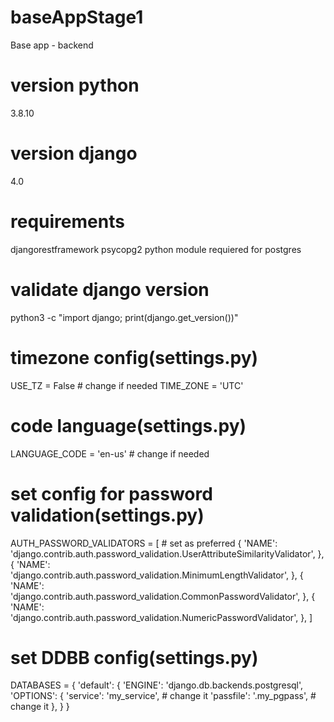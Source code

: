 # baseAppStage1
Base app - backend

# version python
3.8.10

# version django
4.0

# requirements 
djangorestframework
psycopg2 python module requiered for postgres

# validate django version
python3 -c "import django; print(django.get_version())"

# timezone config(settings.py) 
USE_TZ = False  # change if needed
TIME_ZONE = 'UTC'

# code language(settings.py)
LANGUAGE_CODE = 'en-us'  # change if needed

# set config for password validation(settings.py)
AUTH_PASSWORD_VALIDATORS = [  # set as preferred
    {
        'NAME': 'django.contrib.auth.password_validation.UserAttributeSimilarityValidator',
    },
    {
        'NAME': 'django.contrib.auth.password_validation.MinimumLengthValidator',
    },
    {
        'NAME': 'django.contrib.auth.password_validation.CommonPasswordValidator',
    },
    {
        'NAME': 'django.contrib.auth.password_validation.NumericPasswordValidator',
    },
]


# set DDBB config(settings.py)
DATABASES = {
    'default': {
        'ENGINE': 'django.db.backends.postgresql',
        'OPTIONS': {
            'service': 'my_service',  # change it
            'passfile': '.my_pgpass',  # change it
        },
    }
}

